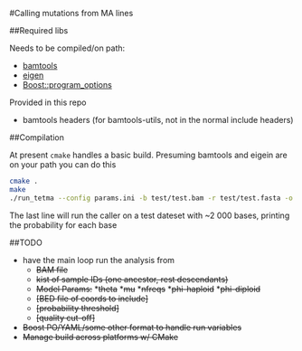 #Calling mutations from MA lines


##Required libs

Needs to be compiled/on path:
* [bamtools](https://github.com/pezmaster31/bamtools)
* [eigen](http://eigen.tuxfamily.org/index.php?title=Main_Page)
* [Boost::program_options](http://www.boost.org/doc/libs/1_55_0/doc/html/program_options.html)

Provided in this repo
* bamtools headers  (for bamtools-utils, not in the normal include headers) 

##Compilation

At present `cmake` handles a basic build. Presuming bamtools and eigein are on
your path you can do this

```sh
cmake .
make
./run_tetma --config params.ini -b test/test.bam -r test/test.fasta -o test/test.out -p 0
```

The last line will  run the caller on a test dateset with ~2 000 bases, printing
the probability for each base

##TODO
* have the main loop run the analysis from
    * ~~BAM file~~
    * ~~kist of sample IDs (one ancestor, rest descendants)~~
    * ~~Model Params:~~
        *~~theta~~
        *~~mu~~
        *~~nfreqs~~
        *~~phi-haploid~~
        *~~phi-diploid~~
    * ~~[BED file of coords to include]~~
    * ~~[probability threshold]~~
    * ~~[quality cut-off]~~
* ~~Boost PO/YAML/some other format to handle run variables~~
* ~~Manage build across platforms w/ CMake~~
